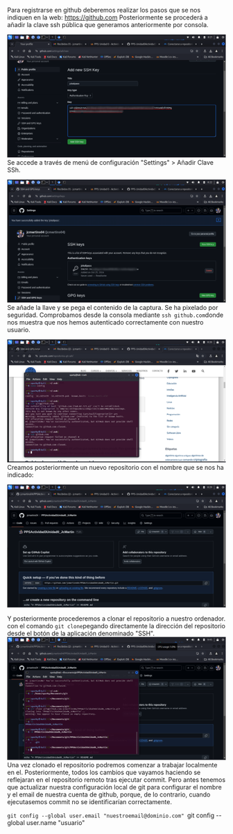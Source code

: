 Para registrarse en github deberemos realizar los pasos que se nos indiquen en la web: https://github.com 
Posteriormente se procederá a añadir la clave ssh pública que generamos anteriormente por consola.

![](imagenes/Pasted%20image%2020241025135038.png)
Se accede a través de menú de configuración "Settings" > Añadir Clave SSh.


![](imagenes/Pasted%20image%2020241025135048.png)
Se añade la llave y se pega el contenido de la captura. Se ha pixelado por seguridad.
Comprobamos desde la consola mediante `ssh github.com`donde nos muestra que nos hemos autenticado correctamente con nuestro usuario.


![](imagenes/Pasted%20image%2020241025135113.png)
Creamos posteriormente un nuevo repositorio con el nombre que se nos ha indicado: 

![](imagenes/Pasted%20image%2020241025135152.png)

Y posteriormente procederemos a clonar el repositorio a nuestro ordenador.
con el comando `git clone`pegando directamente la dirección del repositorio desde el botón de la aplicación denominado "SSH". 
![](imagenes/Pasted%20image%2020241025135206.png)
Una vez clonado el repositorio podremos comenzar a trabajar localmente en el. Posteriormente, todos los cambios que vayamos haciendo se reflejaran en el repositorio remoto tras ejecutar commit.
Pero antes tenemos que actualizar nuestra configuración local de git para configurar el nombre y el email de nuestra cuenta de github, porque, de lo contrario,  cuando ejecutasemos commit no se identificarían correctamente.

`git config --global user.email "nuestroemail@dominio.com"
`git config --global user.name "usuario"


